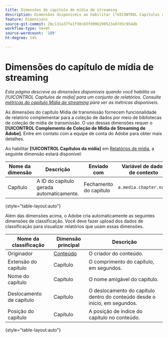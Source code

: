 ```yaml
---
title: Dimensões do capítulo de mídia de streaming
description: Dimensões disponíveis ao habilitar [!UICONTROL Capítulos de mídia] para um conjunto de relatórios.
feature: Dimensions
source-git-commit: 26c131a37fa1f30c83fd99b290523a97d3c954db
workflow-type: tm+mt
source-wordcount: '189'
ht-degree: 14%

---
```


# Dimensões do capítulo de mídia de streaming

*Esta página descreve as dimensões disponíveis quando você habilita os [!UICONTROL Capítulos de mídia] para um conjunto de relatórios. Consulte [métricas do capítulo Mídia de streaming](../metrics/sm-chapters.md) para ver as métricas disponíveis.*

As dimensões do capítulo Mídia de transmissão fornecem funcionalidade de relatório complementar para a coleção de dados por meio de bibliotecas de coleção de mídia de transmissão. O uso dessas dimensões requer o **[!UICONTROL Complemento de Coleção de Mídia de Streaming de Adobe]**. Entre em contato com a equipe de conta do Adobe para obter mais detalhes.

Ao habilitar **[!UICONTROL Capítulos da mídia]** em [Relatórios de mídia](/help/admin/admin/c-manage-report-suites/c-edit-report-suites/media-management.md), a seguinte dimensão estará disponível:

| Nome da dimensão | Descrição | Enviado com | Variável de dados de contexto |
| --- | --- | --- | --- |
| Capítulo | A ID do capítulo gerada automaticamente. | Fechamento do capítulo | `a.media.chapter.name` |

{style="table-layout:auto"}

Além das dimensões acima, o Adobe cria automaticamente as seguintes dimensões de classificação. Você deve fazer upload dos dados de classificação para visualizar relatórios que usam essas dimensões.

| Nome da classificação | Dimensão principal | Descrição |
| --- | --- | --- |
| Originador | [Conteúdo](sm-core.md) | O criador do conteúdo. |
| Extensão do capítulo | Capítulo | O comprimento do capítulo, em segundos. |
| Nome do capítulo | Capítulo | O nome amigável do capítulo. |
| Deslocamento de capítulo | Capítulo | O deslocamento do capítulo dentro do conteúdo desde o início, em segundos. |
| Posição do capítulo | Capítulo | A posição de índice do capítulo no conteúdo. |

{style="table-layout:auto"}
